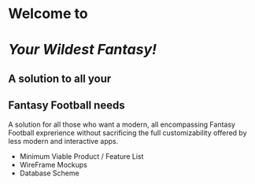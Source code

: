 # Welcome to 
# ***Your Wildest Fantasy!***
## A solution to all your 
## Fantasy Football needs

A solution for all those who want a modern, all encompassing Fantasy Football exprerience without sacrificing the full customizability offered by less modern and interactive apps.

 - Minimum Viable Product / Feature List
 - WireFrame Mockups
 - Database Scheme